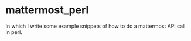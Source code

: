 # mattermost_perl

In which I write some example snippets of how to do a mattermost API call in perl. 
